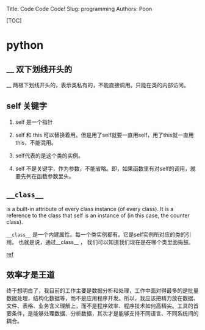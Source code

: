 Title: Code Code Code!
Slug: programming
Authors: Poon

[TOC]


# python 

## __ 双下划线开头的
 __ 两根下划线开头的，表示类私有的，不能直接调用。只能在类的内部访问。

## self 关键字

1. self 是一个指针 

2. self 和 this 可以替换着用。但是用了self就要一直用self，用了this就一直用this，不能混用。

3. self代表的是这个类的实例。 

4. self 不是关键字，作为参数，不能省略。即，如果函数里有对self的调用，就要先列在函数参数里头。

## `__class__`

is a built-in attribute of every class instance (of every class). It is a reference to the class that self is an instance of (in this case, the counter class).

`__class__` 是一个内建属性。每一个类实例都有。它是self实例所对应的类的引用。 也就是说，通过__class__ ， 我们可以知道我们现在是在哪个类里面捣鼓。

[ref](http://www.diveintopython.net/object_oriented_framework/class_attributes.html)


## 效率才是王道
终于想明白了，我目前的工作主要是数据分析和处理，工作中面对得最多的是批量数据处理，结构化数据等，而不是应用程序开发。所以，我应该把精力放在数据、文件、表格、业务含义理解上，而不是程序效率、程序技术如何高精尖。工具的首要条件，是能够处理数据、分析数据，其次才是能够支持不同语言、不同系统间的耦合。


